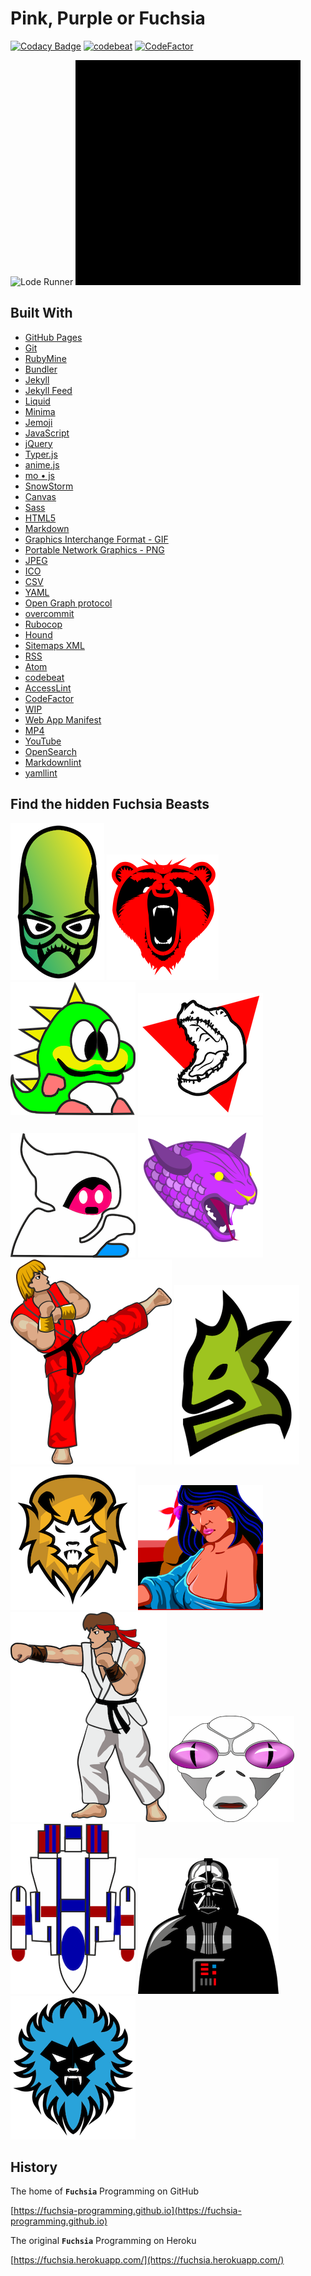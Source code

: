 # Pink, Purple or Fuchsia

[![Codacy Badge](https://api.codacy.com/project/badge/Grade/e1f59ed4900747198ab1df798e85267c)](https://app.codacy.com/app/fuchsia-programming/fuchsia-programming.github.io?utm_source=github.com&utm_medium=referral&utm_content=fuchsia-programming/fuchsia-programming.github.io&utm_campaign=Badge_Grade_Dashboard)
[![codebeat](https://codebeat.co/badges/0f22c395-4213-4f0b-b5a6-22b68c1ba7eb)](https://codebeat.co/projects/github-com-fuchsia-programming-fuchsia-programming-github-io-master)
[![CodeFactor](https://www.codefactor.io/repository/github/jbampton/fuchsia-programming.github.io/badge)](https://www.codefactor.io/repository/github/jbampton/fuchsia-programming.github.io)

![Lode Runner](assets/images/gifs/lode-runner.gif "Lode Runner")
![Star Wars](assets/images/gifs/star-wars-2.gif "Star Wars")

## Built With

- [GitHub Pages](https://pages.github.com/)
- [Git](https://git-scm.com/)
- [RubyMine](https://www.jetbrains.com/ruby/)
- [Bundler](https://bundler.io/)
- [Jekyll](https://jekyllrb.com/)
- [Jekyll Feed](https://github.com/jekyll/jekyll-feed)
- [Liquid](https://shopify.github.io/liquid/)
- [Minima](https://github.com/jekyll/minima)
- [Jemoji](https://github.com/jekyll/jemoji)
- [JavaScript](https://developer.mozilla.org/en-US/docs/Web/JavaScript)
- [jQuery](https://jquery.com/)
- [Typer.js](https://steven.codes/typerjs/)
- [anime.js](http://animejs.com/)
- [mo &bull; js](https://github.com/legomushroom/mojs)
- [SnowStorm](https://github.com/scottschiller/Snowstorm)
- [Canvas](https://developer.mozilla.org/en-US/docs/Web/API/Canvas_API/Tutorial)
- [Sass](https://sass-lang.com/)
- [HTML5](https://developer.mozilla.org/en-US/docs/Web/Guide/HTML/HTML5)
- [Markdown](https://daringfireball.net/projects/markdown)
- [Graphics Interchange Format - GIF](https://en.wikipedia.org/wiki/GIF)
- [Portable Network Graphics - PNG](https://en.wikipedia.org/wiki/Portable_Network_Graphics)
- [JPEG](https://en.wikipedia.org/wiki/JPEG)
- [ICO](https://en.wikipedia.org/wiki/ICO_(file_format))
- [CSV](https://en.wikipedia.org/wiki/CSV)
- [YAML](http://yaml.org/)
- [Open Graph protocol](http://ogp.me/)
- [overcommit](https://github.com/brigade/overcommit)
- [Rubocop](https://github.com/rubocop-hq/rubocop)
- [Hound](https://houndci.com/)
- [Sitemaps XML](https://www.sitemaps.org/protocol.html)
- [RSS](https://en.wikipedia.org/wiki/RSS)
- [Atom](https://en.wikipedia.org/wiki/Atom_(Web_standard))
- [codebeat](https://codebeat.co)
- [AccessLint](https://www.accesslint.com/)
- [CodeFactor](https://www.codefactor.io/)
- [WIP](https://github.com/marketplace/wip)
- [Web App Manifest](https://developers.google.com/web/fundamentals/web-app-manifest/)
- [MP4](https://en.wikipedia.org/wiki/MPEG-4_Part_14)
- [YouTube](https://www.youtube.com/)
- [OpenSearch](https://developer.mozilla.org/en-US/docs/Web/OpenSearch)
- [Markdownlint](https://github.com/markdownlint/markdownlint)
- [yamllint](https://yamllint.readthedocs.io/en/stable/index.html)

## Find the hidden Fuchsia Beasts

![alien](assets/images/beasts/alien.png "alien")
![bear](assets/images/beasts/bear.png "bear")
![bubble](assets/images/beasts/bubble.png "bubble")
![dino](assets/images/beasts/dino.png "dino")
![ghost](assets/images/beasts/ghost.png "ghost")
![jaguar](assets/images/beasts/jaguar.png "jaguar")
![karate](assets/images/beasts/karate.png "karate")
![min](assets/images/beasts/min.png "min")
![lion](assets/images/beasts/orange.png "lion")
![police](assets/images/beasts/police.png "police")
![punch](assets/images/beasts/punch.png "punch")
![space](assets/images/beasts/space.png "space")
![thexder](assets/images/beasts/thexder.png "thexder")
![darth](assets/images/beasts/darth.png "darth")
![yeti](assets/images/beasts/yeti.png "yeti")

## History

The home of **`Fuchsia`** Programming on GitHub

[https://fuchsia-programming.github.io](https://fuchsia-programming.github.io)

The original **`Fuchsia`** Programming on Heroku

[https://fuchsia.herokuapp.com/](https://fuchsia.herokuapp.com/)
